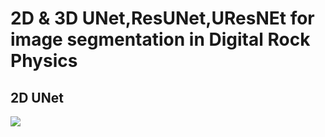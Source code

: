 # 2D & 3D UNet,ResUNet,UResNEt for image segmentation in Digital Rock Physics
## 2D UNet
![](2Du-net-architecture.png)
